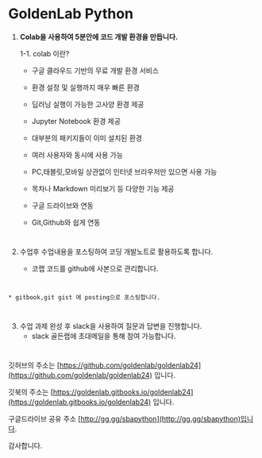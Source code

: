 # **GoldenLab Python**


1. **Colab을 사용하여 5분안에 코드 개발 환경을 만듭니다.**   

    1-1. colab 이란? 

     * 구글 클라우드 기반의 무료 개발 환경 서비스     
      
     * 환경 설정 및 실행까지 매우 빠른 환경   
  
     * 딥러닝 실행이 가능한 고사양 환경 제공   

     * Jupyter Notebook 환경 제공     
    
     * 대부분의 패키지들이 이미 설치된 환경   

     * 여러 사용자와 동시에 사용 가능     
        
     * PC,태블릿,모바일 상관없이 인터넷 브라우저만 있으면 사용 가능    

     * 목차나 Markdown 미리보기 등 다양한 기능 제공      
   
     * 구글 드라이브와 연동     

     * Git,Github와 쉽게 연동   

#  

2. 수업후 수업내용을 포스팅하여 코딩 개발노트로 활용하도록 합니다.

    * 코랩 코드를 github에 사본으로 관리합니다.  
# 
    * gitbook,git gist 에 posting으로 포스팅합니다.   
#    
#   
3. 수업 과제 완성 후 slack을 사용하여 질문과 답변을 진행합니다.
    * slack 골든랩에 초대메일을 통해 참여 가능합니다.


#    
#  
   
깃허브의 주소는 [https://github.com/goldenlab/goldenlab24](https://github.com/goldenlab/goldenlab24) 입니다.

깃북의 주소는 [https://goldenlab.gitbooks.io/goldenlab24](https://goldenlab.gitbooks.io/goldenlab24) 입니다.

구글드라이브 공유 주소 [http://gg.gg/sbapython](http://gg.gg/sbapython)입니다.  




감사합니다.
